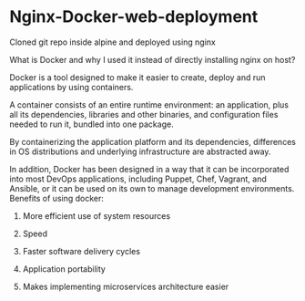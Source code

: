 # Nginx-Docker-web-deployment
Cloned git repo inside alpine and deployed using nginx 

What is Docker and why I used it instead of directly installing nginx on host?

Docker is a tool designed to make it easier to create, deploy and run applications by using containers.

A container consists of an entire runtime environment: an application, plus all its dependencies, libraries and other binaries, and configuration files needed to run it, bundled into one package. 

By containerizing the application platform and its dependencies, differences in OS distributions and underlying infrastructure are abstracted away.

In addition, Docker has been designed in a way that it can be incorporated into most DevOps applications, including Puppet, Chef, Vagrant, and Ansible, or it can be used on its own to manage development environments.
Benefits of using docker:

1. More efficient use of system resources

2. Speed

3. Faster software delivery cycles

4. Application portability

5. Makes implementing microservices architecture easier
